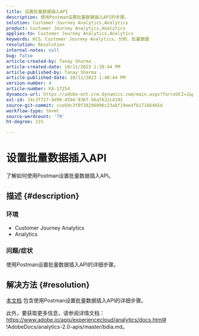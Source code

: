 ```yaml
---
title: 设置批量数据插入API
description: 使用Postman设置批量数据插入API的步骤。
solution: Customer Journey Analytics,Analytics
product: Customer Journey Analytics,Analytics
applies-to: Customer Journey Analytics,Analytics
keywords: KCS、Customer Journey Analytics、分析、批量数据
resolution: Resolution
internal-notes: null
bug: false
article-created-by: Tanay Sharma .
article-created-date: 10/11/2023 1:38:44 PM
article-published-by: Tanay Sharma .
article-published-date: 10/11/2023 1:40:44 PM
version-number: 4
article-number: KA-17254
dynamics-url: https://adobe-ent.crm.dynamics.com/main.aspx?forceUCI=1&pagetype=entityrecord&etn=knowledgearticle&id=db23d17d-3b68-ee11-9ae7-6045bd0063aa
exl-id: 34c3f727-9d90-4594-936f-56a7632c4191
source-git-commit: cce69c3f0f38296096c23a8f19ee4fb17166465d
workflow-type: tm+mt
source-wordcount: '79'
ht-degree: 21%

---
```


# 设置批量数据插入API


了解如何使用Postman设置批量数据插入API。

## 描述 {#description}


### <b>环境</b>

- Customer Journey Analytics
- Analytics




### <b>问题/症状</b>

使用Postman设置批量数据插入API的详细步骤。


## 解决方法 {#resolution}


[本文档](https://spark.adobe.com/page/0jhQHMs74AtYz/) 包含使用Postman设置批量数据插入API的详细步骤。

此外，要获取更多信息，请参阅详情文档：https://www.adobe.io/apis/experiencecloud/analytics/docs.html# !AdobeDocs/analytics-2.0-apis/master/bdia.md。
